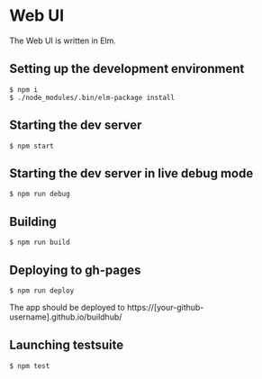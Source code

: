 # Web UI

The Web UI is written in Elm.

## Setting up the development environment

    $ npm i
    $ ./node_modules/.bin/elm-package install

## Starting the dev server

    $ npm start

## Starting the dev server in live debug mode

    $ npm run debug

## Building

    $ npm run build

## Deploying to gh-pages

    $ npm run deploy

The app should be deployed to https://[your-github-username].github.io/buildhub/

## Launching testsuite

    $ npm test

